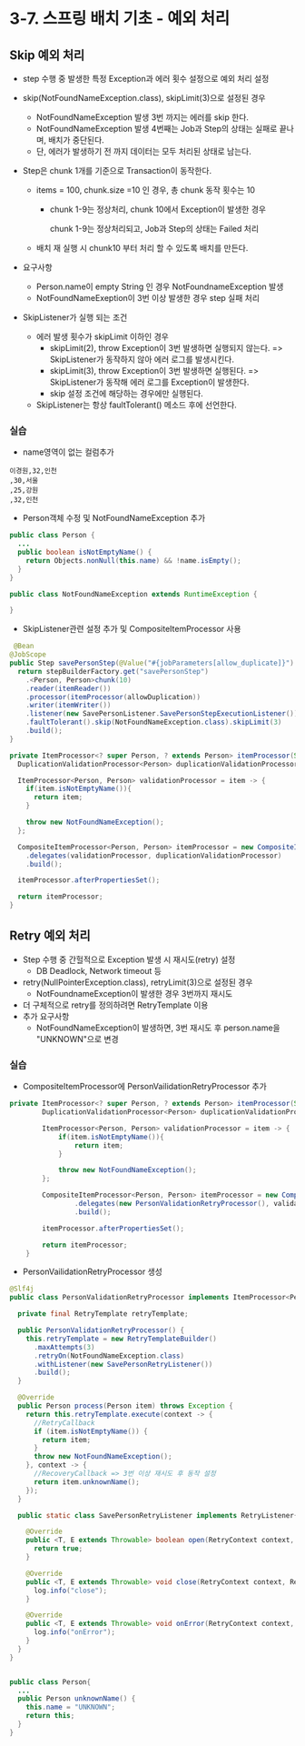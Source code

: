# 3-7. 스프링 배치 기초 - 예외 처리

## Skip 예외 처리

- step 수행 중 발생한 특정 Exception과 에러 횟수 설정으로 예외 처리 설정

- skip(NotFoundNameException.class), skipLimit(3)으로 설정된 경우

  - NotFoundNameException 발생 3번 까지는 에러를 skip 한다.
  - NotFoundNameException 발생 4번째는 Job과 Step의 상태는 실패로 끝나며, 배치가 중단된다.
  - 단, 에러가 발생하기 전 까지 데이터는 모두 처리된 상태로 남는다.

- Step은 chunk 1개를 기준으로  Transaction이 동작한다.

  - items = 100, chunk.size =10 인 경우, 총 chunk 동작 횟수는 10

    - chunk 1-9는 정상처리, chunk 10에서 Exception이 발생한 경우

      chunk 1-9는 정상처리되고, Job과 Step의 상태는 Failed 처리

  - 배치 재 실행 시 chunk10 부터 처리 할 수 있도록 배치를 만든다.

- 요구사항
  - Person.name이 empty String 인 경우 NotFoundnameException 발생
  - NotFoundNameExeption이 3번 이상 발생한 경우 step 실패 처리
- SkipListener가 실행 되는 조건
  - 에러 발생 횟수가 skipLimit 이하인 경우
    - skipLimit(2), throw Exception이 3번 발생하면 실행되지 않는다. => SkipListener가 동작하지 않아 에러 로그를 발생시킨다.
    - skipLimit(3), throw Exception이 3번 발생하면 실행된다. => SkipListener가 동작해 에러 로그를 Exception이 발생한다.
    - skip 설정 조건에 해당하는 경우에만 실행된다.
  - SkipListener는 항상 faultTolerant() 메소드 후에 선언한다.

### 실습

- name영역이 없는 컬럼추가

```
이경원,32,인천
,30,서울
,25,강원
,32,인천
```

- Person객체 수정 및 NotFoundNameException 추가

```java
public class Person {
  ...
  public boolean isNotEmptyName() {
    return Objects.nonNull(this.name) && !name.isEmpty();
  } 
}

public class NotFoundNameException extends RuntimeException {

}
```

- SkipListener관련 설정 추가 및 CompositeItemProcessor 사용

```java
 @Bean
@JobScope
public Step savePersonStep(@Value("#{jobParameters[allow_duplicate]}") String allowDuplication) throws Exception {
  return stepBuilderFactory.get("savePersonStep")
    .<Person, Person>chunk(10)
    .reader(itemReader())
    .processor(itemProcessor(allowDuplication))
    .writer(itemWriter())
    .listener(new SavePersonListener.SavePersonStepExecutionListener())
    .faultTolerant().skip(NotFoundNameException.class).skipLimit(3)
    .build();
}

private ItemProcessor<? super Person, ? extends Person> itemProcessor(String allowDuplicate) throws Exception {
  DuplicationValidationProcessor<Person> duplicationValidationProcessor = new DuplicationValidationProcessor<>(Person::getName, Boolean.parseBoolean(allowDuplicate));

  ItemProcessor<Person, Person> validationProcessor = item -> {
    if(item.isNotEmptyName()){
      return item;
    }

    throw new NotFoundNameException();
  };

  CompositeItemProcessor<Person, Person> itemProcessor = new CompositeItemProcessorBuilder()
    .delegates(validationProcessor, duplicationValidationProcessor)
    .build();

  itemProcessor.afterPropertiesSet();

  return itemProcessor;
}

```



## Retry 예외 처리

- Step 수행 중 간헐적으로 Exception 발생 시 재시도(retry) 설정
  - DB Deadlock, Network timeout 등
- retry(NullPointerException.class), retryLimit(3)으로 설정된 경우
  - NotFoundnameException이 발생한 경우  3번까지 재시도
- 더 구체적으로 retry를 정의하려면 RetryTemplate 이용
- 추가 요구사항
  - NotFoundNameException이 발생하면, 3번 재시도 후 person.name을 "UNKNOWN"으로 변경

### 실습

- CompositeItemProcessor에 PersonVailidationRetryProcessor 추가

```java
private ItemProcessor<? super Person, ? extends Person> itemProcessor(String allowDuplicate) throws Exception {
        DuplicationValidationProcessor<Person> duplicationValidationProcessor = new DuplicationValidationProcessor<>(Person::getName, Boolean.parseBoolean(allowDuplicate));

        ItemProcessor<Person, Person> validationProcessor = item -> {
            if(item.isNotEmptyName()){
                return item;
            }

            throw new NotFoundNameException();
        };

        CompositeItemProcessor<Person, Person> itemProcessor = new CompositeItemProcessorBuilder()
                .delegates(new PersonValidationRetryProcessor(), validationProcessor, duplicationValidationProcessor)
                .build();

        itemProcessor.afterPropertiesSet();

        return itemProcessor;
    }

```

- PersonVailidationRetryProcessor 생성

```java
@Slf4j
public class PersonValidationRetryProcessor implements ItemProcessor<Person, Person> {

  private final RetryTemplate retryTemplate;

  public PersonValidationRetryProcessor() {
    this.retryTemplate = new RetryTemplateBuilder()
      .maxAttempts(3)
      .retryOn(NotFoundNameException.class)
      .withListener(new SavePersonRetryListener())
      .build();
  }

  @Override
  public Person process(Person item) throws Exception {
    return this.retryTemplate.execute(context -> {
      //RetryCallback
      if (item.isNotEmptyName()) {
        return item;
      }
      throw new NotFoundNameException();
    }, context -> {
      //RecoveryCallback => 3번 이상 재시도 후 동작 설정
      return item.unknownName();
    });
  }

  public static class SavePersonRetryListener implements RetryListener{

    @Override
    public <T, E extends Throwable> boolean open(RetryContext context, RetryCallback<T, E> callback) {
      return true;
    }

    @Override
    public <T, E extends Throwable> void close(RetryContext context, RetryCallback<T, E> callback, Throwable throwable) {
      log.info("close");
    }

    @Override
    public <T, E extends Throwable> void onError(RetryContext context, RetryCallback<T, E> callback, Throwable throwable) {
      log.info("onError");
    }
  }
}


public class Person{
  ...
  public Person unknownName() {
    this.name = "UNKNOWN";
    return this;
  }
}
```

